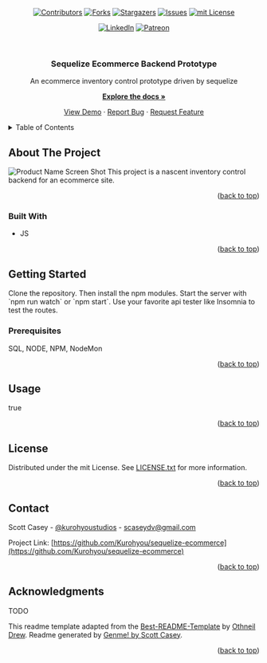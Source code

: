 <div id="top"></div>
<span align="center">

[![Contributors][contributors-shield]][contributors-url] [![Forks][forks-shield]][forks-url] [![Stargazers][stars-shield]][stars-url] [![Issues][issues-shield]][issues-url] [![mit License][license-shield]][license-url]

</span>
<span align="center">

[![LinkedIn][linkedin-shield]][linkedin-url] [![Patreon][patreon-shield]][patreon-url]

</span>
<!-- PROJECT LOGO -->
<br />
<div align="center">
<h3 align="center">Sequelize Ecommerce Backend Prototype</h3>
<p align="center">

An ecommerce inventory control prototype driven by sequelize


<a href="https://github.com/Kurohyou/sequelize-ecommerce"><strong>Explore the docs »</strong></a>


<a href="https://github.com/Kurohyou/sequelize-ecommerce">View Demo</a> · <a href="https://github.com/Kurohyou/sequelize-ecommerce/issues">Report Bug</a> · <a href="https://github.com/Kurohyou/sequelize-ecommerce/issues">Request Feature</a>
</p>
</div>
<!-- TABLE OF CONTENTS -->
<details>
<summary>Table of Contents</summary>
<ol>
<li>
<a href="#about-the-project">About The Project</a>
<ul>
<li><a href="#built-with">Built With</a></li>
</ul>
</li>
<li>
<a href="#getting-started">Getting Started</a>
<ul>
<li><a href="#prerequisites">Prerequisites</a></li>
</ul>
</li>
<li><a href="#usage">Usage</a></li>
<li><a href="#contributing">Contributing</a></li>
<li><a href="#license">License</a></li>
<li><a href="#contact">Contact</a></li>
<li><a href="#acknowledgments">Acknowledgments</a></li>
</ol>
</details>
<!-- ABOUT THE PROJECT -->

## About The Project
![Product Name Screen Shot][product-screenshot]
This project is a nascent inventory control backend for an ecommerce site.
<p align="right">(<a href="#top">back to top</a>)</p>

### Built With
- JS
<p align="right">(<a href="#top">back to top</a>)</p>
<!-- GETTING STARTED -->

## Getting Started
Clone the repository. Then install the npm modules. Start the server with &#x60;npm run watch&#x60; or &#x60;npm start&#x60;. Use your favorite api tester like Insomnia to test the routes.
### Prerequisites
SQL, NODE, NPM, NodeMon
<p align="right">(<a href="#top">back to top</a>)</p>
<!-- USAGE EXAMPLES -->

## Usage
true
<p align="right">(<a href="#top">back to top</a>)</p>
<!-- LICENSE -->

## License
Distributed under the mit License. See [LICENSE.txt](LICENSE.txt) for more information.
<p align="right">(<a href="#top">back to top</a>)</p>
<!-- CONTACT -->

## Contact

Scott Casey - [@kurohyoustudios](https://twitter.com/kurohyoustudios) - scaseydv@gmail.com


Project Link: [https://github.com/Kurohyou/sequelize-ecommerce](https://github.com/Kurohyou/sequelize-ecommerce)
<p align="right">(<a href="#top">back to top</a>)</p>
<!-- ACKNOWLEDGMENTS -->

## Acknowledgments

TODO

This readme template adapted from the [Best-README-Template](https://github.com/othneildrew/Best-README-Template/blob/master/BLANK_README.md) by [Othneil Drew](https://github.com/othneildrew). Readme generated by [Genme! by Scott Casey](https://github.com/Kurohyou/genme-SC).

<p align="right">(<a href="#top">back to top</a>)</p>
<!-- MARKDOWN LINKS & IMAGES -->
<!-- https://www.markdownguide.org/basic-syntax/#reference-style-links -->

[contributors-shield]: https://img.shields.io/github/contributors/Kurohyou/sequelize-ecommerce.svg?style=flat
[contributors-url]: https://github.com/Kurohyou/sequelize-ecommerce/graphs/contributors
[forks-shield]: https://img.shields.io/github/forks/Kurohyou/sequelize-ecommerce.svg?style=flat
[forks-url]: https://github.com/Kurohyou/sequelize-ecommerce/network/members
[stars-shield]: https://img.shields.io/github/stars/Kurohyou/sequelize-ecommerce.svg?style=flat
[stars-url]: https://github.com/Kurohyou/sequelize-ecommerce/stargazers
[issues-shield]: https://img.shields.io/github/issues/Kurohyou/sequelize-ecommerce.svg?style=flat
[issues-url]: https://github.com/Kurohyou/sequelize-ecommerce/issues
[license-shield]: https://img.shields.io/github/license/Kurohyou/sequelize-ecommerce.svg?style=flat
[license-url]: https://github.com/Kurohyou/sequelize-ecommerce/blob/master/LICENSE.txt
[linkedin-shield]: https://img.shields.io/badge/-LinkedIn-black.svg?style=flat&logo=linkedin&colorB=555
[linkedin-url]: https://linkedin.com/in/scott-casey-20210398
[patreon-shield]: https://img.shields.io/endpoint.svg?url=https%3A%2F%2Fshieldsio-patreon.vercel.app%2Fapi%3Fusername%3Dkurohyoustudios%26type%3Dpatrons&style=flat
[patreon-url]: https://patreon.com/Kurohyoustudios
[product-screenshot]: assets/images/screenshot.png